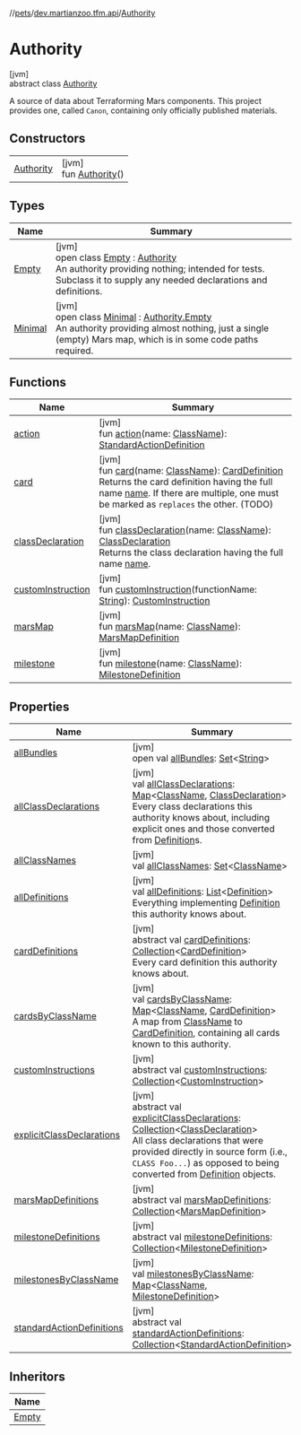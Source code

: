 //[pets](../../../index.md)/[dev.martianzoo.tfm.api](../index.md)/[Authority](index.md)

# Authority

[jvm]\
abstract class [Authority](index.md)

A source of data about Terraforming Mars components. This project provides one, called `Canon`, containing only officially published materials.

## Constructors

| | |
|---|---|
| [Authority](-authority.md) | [jvm]<br>fun [Authority](-authority.md)() |

## Types

| Name | Summary |
|---|---|
| [Empty](-empty/index.md) | [jvm]<br>open class [Empty](-empty/index.md) : [Authority](index.md)<br>An authority providing nothing; intended for tests. Subclass it to supply any needed declarations and definitions. |
| [Minimal](-minimal/index.md) | [jvm]<br>open class [Minimal](-minimal/index.md) : [Authority.Empty](-empty/index.md)<br>An authority providing almost nothing, just a single (empty) Mars map, which is in some code paths required. |

## Functions

| Name | Summary |
|---|---|
| [action](action.md) | [jvm]<br>fun [action](action.md)(name: [ClassName](../../dev.martianzoo.tfm.pets.ast/-class-name/index.md)): [StandardActionDefinition](../../dev.martianzoo.tfm.data/-standard-action-definition/index.md) |
| [card](card.md) | [jvm]<br>fun [card](card.md)(name: [ClassName](../../dev.martianzoo.tfm.pets.ast/-class-name/index.md)): [CardDefinition](../../dev.martianzoo.tfm.data/-card-definition/index.md)<br>Returns the card definition having the full name [name](card.md). If there are multiple, one must be marked as `replaces` the other. (TODO) |
| [classDeclaration](class-declaration.md) | [jvm]<br>fun [classDeclaration](class-declaration.md)(name: [ClassName](../../dev.martianzoo.tfm.pets.ast/-class-name/index.md)): [ClassDeclaration](../../dev.martianzoo.tfm.data/-class-declaration/index.md)<br>Returns the class declaration having the full name [name](class-declaration.md). |
| [customInstruction](custom-instruction.md) | [jvm]<br>fun [customInstruction](custom-instruction.md)(functionName: [String](https://kotlinlang.org/api/latest/jvm/stdlib/kotlin/-string/index.html)): [CustomInstruction](../-custom-instruction/index.md) |
| [marsMap](mars-map.md) | [jvm]<br>fun [marsMap](mars-map.md)(name: [ClassName](../../dev.martianzoo.tfm.pets.ast/-class-name/index.md)): [MarsMapDefinition](../../dev.martianzoo.tfm.data/-mars-map-definition/index.md) |
| [milestone](milestone.md) | [jvm]<br>fun [milestone](milestone.md)(name: [ClassName](../../dev.martianzoo.tfm.pets.ast/-class-name/index.md)): [MilestoneDefinition](../../dev.martianzoo.tfm.data/-milestone-definition/index.md) |

## Properties

| Name | Summary |
|---|---|
| [allBundles](all-bundles.md) | [jvm]<br>open val [allBundles](all-bundles.md): [Set](https://kotlinlang.org/api/latest/jvm/stdlib/kotlin.collections/-set/index.html)&lt;[String](https://kotlinlang.org/api/latest/jvm/stdlib/kotlin/-string/index.html)&gt; |
| [allClassDeclarations](all-class-declarations.md) | [jvm]<br>val [allClassDeclarations](all-class-declarations.md): [Map](https://kotlinlang.org/api/latest/jvm/stdlib/kotlin.collections/-map/index.html)&lt;[ClassName](../../dev.martianzoo.tfm.pets.ast/-class-name/index.md), [ClassDeclaration](../../dev.martianzoo.tfm.data/-class-declaration/index.md)&gt;<br>Every class declarations this authority knows about, including explicit ones and those converted from [Definition](../../dev.martianzoo.tfm.data/-definition/index.md)s. |
| [allClassNames](all-class-names.md) | [jvm]<br>val [allClassNames](all-class-names.md): [Set](https://kotlinlang.org/api/latest/jvm/stdlib/kotlin.collections/-set/index.html)&lt;[ClassName](../../dev.martianzoo.tfm.pets.ast/-class-name/index.md)&gt; |
| [allDefinitions](all-definitions.md) | [jvm]<br>val [allDefinitions](all-definitions.md): [List](https://kotlinlang.org/api/latest/jvm/stdlib/kotlin.collections/-list/index.html)&lt;[Definition](../../dev.martianzoo.tfm.data/-definition/index.md)&gt;<br>Everything implementing [Definition](../../dev.martianzoo.tfm.data/-definition/index.md) this authority knows about. |
| [cardDefinitions](card-definitions.md) | [jvm]<br>abstract val [cardDefinitions](card-definitions.md): [Collection](https://kotlinlang.org/api/latest/jvm/stdlib/kotlin.collections/-collection/index.html)&lt;[CardDefinition](../../dev.martianzoo.tfm.data/-card-definition/index.md)&gt;<br>Every card definition this authority knows about. |
| [cardsByClassName](cards-by-class-name.md) | [jvm]<br>val [cardsByClassName](cards-by-class-name.md): [Map](https://kotlinlang.org/api/latest/jvm/stdlib/kotlin.collections/-map/index.html)&lt;[ClassName](../../dev.martianzoo.tfm.pets.ast/-class-name/index.md), [CardDefinition](../../dev.martianzoo.tfm.data/-card-definition/index.md)&gt;<br>A map from [ClassName](../../dev.martianzoo.tfm.pets.ast/-class-name/index.md) to [CardDefinition](../../dev.martianzoo.tfm.data/-card-definition/index.md), containing all cards known to this authority. |
| [customInstructions](custom-instructions.md) | [jvm]<br>abstract val [customInstructions](custom-instructions.md): [Collection](https://kotlinlang.org/api/latest/jvm/stdlib/kotlin.collections/-collection/index.html)&lt;[CustomInstruction](../-custom-instruction/index.md)&gt; |
| [explicitClassDeclarations](explicit-class-declarations.md) | [jvm]<br>abstract val [explicitClassDeclarations](explicit-class-declarations.md): [Collection](https://kotlinlang.org/api/latest/jvm/stdlib/kotlin.collections/-collection/index.html)&lt;[ClassDeclaration](../../dev.martianzoo.tfm.data/-class-declaration/index.md)&gt;<br>All class declarations that were provided directly in source form (i.e., `CLASS Foo...`) as opposed to being converted from [Definition](../../dev.martianzoo.tfm.data/-definition/index.md) objects. |
| [marsMapDefinitions](mars-map-definitions.md) | [jvm]<br>abstract val [marsMapDefinitions](mars-map-definitions.md): [Collection](https://kotlinlang.org/api/latest/jvm/stdlib/kotlin.collections/-collection/index.html)&lt;[MarsMapDefinition](../../dev.martianzoo.tfm.data/-mars-map-definition/index.md)&gt; |
| [milestoneDefinitions](milestone-definitions.md) | [jvm]<br>abstract val [milestoneDefinitions](milestone-definitions.md): [Collection](https://kotlinlang.org/api/latest/jvm/stdlib/kotlin.collections/-collection/index.html)&lt;[MilestoneDefinition](../../dev.martianzoo.tfm.data/-milestone-definition/index.md)&gt; |
| [milestonesByClassName](milestones-by-class-name.md) | [jvm]<br>val [milestonesByClassName](milestones-by-class-name.md): [Map](https://kotlinlang.org/api/latest/jvm/stdlib/kotlin.collections/-map/index.html)&lt;[ClassName](../../dev.martianzoo.tfm.pets.ast/-class-name/index.md), [MilestoneDefinition](../../dev.martianzoo.tfm.data/-milestone-definition/index.md)&gt; |
| [standardActionDefinitions](standard-action-definitions.md) | [jvm]<br>abstract val [standardActionDefinitions](standard-action-definitions.md): [Collection](https://kotlinlang.org/api/latest/jvm/stdlib/kotlin.collections/-collection/index.html)&lt;[StandardActionDefinition](../../dev.martianzoo.tfm.data/-standard-action-definition/index.md)&gt; |

## Inheritors

| Name |
|---|
| [Empty](-empty/index.md) |
